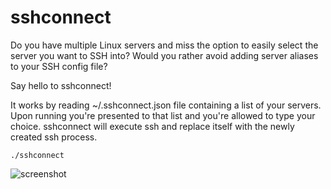# sshconnect

Do you have multiple Linux servers and miss the option to easily select the server you want to SSH into? Would you rather avoid adding server aliases to your SSH config file?

Say hello to sshconnect!

It works by reading ~/.sshconnect.json file containing a list of your servers. Upon running you're presented to that list and you're allowed to type your choice. sshconnect will execute ssh and replace itself with the newly created ssh process.

```
./sshconnect
```
![screenshot](https://i.imgur.com/ZVATwux.png)